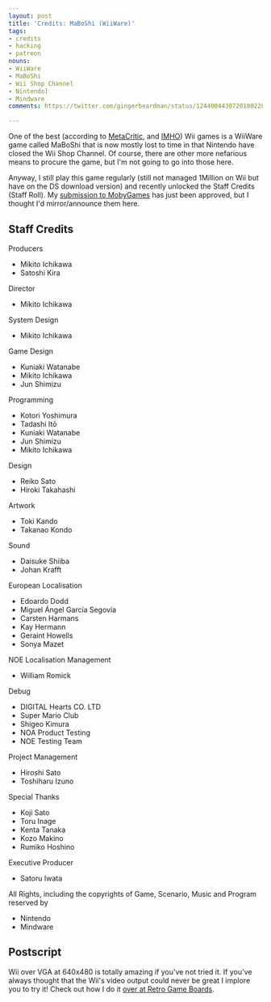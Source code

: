 ```yaml
---
layout: post
title: 'Credits: MaBoShi (WiiWare)'
tags:
- credits
- hacking
- patreon
nouns:
- WiiWare
- MaBoShi
- Wii Shop Channel
- Nintendo]
- Mindware
comments: https://twitter.com/gingerbeardman/status/1244004430720180228

---
```


One of the best (according to [MetaCritic](https://www.metacritic.com/game/wii/maboshis-arcade), and [IMHO](https://dreampast.tumblr.com/post/1342575347/maboshi)) Wii games is a WiiWare game called MaBoShi that is now mostly lost to time in that Nintendo have closed the Wii Shop Channel. Of course, there are other more nefarious means to procure the game, but I'm not going to go into those here.

Anyway, I still play this game regularly (still not managed 1Million on Wii but have on the DS download version) and recently unlocked the Staff Credits (Staff Roll). My [submission to MobyGames](https://www.mobygames.com/game/wii/maboshis-arcade/credits) has just been approved, but I thought I'd mirror/announce them here.

## Staff Credits

Producers

*   Mikito Ichikawa
*   Satoshi Kira

Director

*   Mikito Ichikawa

System Design

*   Mikito Ichikawa

Game Design

*   Kuniaki Watanabe
*   Mikito Ichikawa
*   Jun Shimizu

Programming

*   Kotori Yoshimura
*   Tadashi Itō
*   Kuniaki Watanabe
*   Jun Shimizu
*   Mikito Ichikawa

Design

*   Reiko Sato
*   Hiroki Takahashi

Artwork

*   Toki Kando
*   Takanao Kondo

Sound

*   Daisuke Shiiba
*   Johan Krafft

European Localisation

*   Edoardo Dodd
*   Miguel Ángel García Segovia
*   Carsten Harmans
*   Kay Hermann
*   Geraint Howells
*   Sonya Mazet

NOE Localisation Management

*   William Romick

Debug

*   DIGITAL Hearts CO. LTD
*   Super Mario Club
*   Shigeo Kimura
*   NOA Product Testing
*   NOE Testing Team

Project Management

*   Hiroshi Sato
*   Toshiharu Izuno

Special Thanks

*   Koji Sato
*   Toru Inage
*   Kenta Tanaka
*   Kozo Makino
*   Rumiko Hoshino

Executive Producer

*   Satoru Iwata

All Rights, including the copyrights of Game, Scenario, Music and Program reserved by

*   Nintendo
*   Mindware

## Postscript

Wii over VGA at 640x480 is totally amazing if you've not tried it. If you've always thought that the Wii's video output could never be great I implore you to try it! Check out how I do it [over at Retro Game Boards](https://www.retrogameboards.com/t/using-hdmi-to-vga-adapters-on-modern-consoles/1826/14?u=matt).
